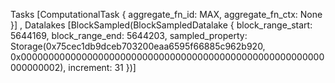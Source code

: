 Tasks [ComputationalTask { aggregate_fn_id: MAX, aggregate_fn_ctx: None }]
, Datalakes [BlockSampled(BlockSampledDatalake { block_range_start: 5644169, block_range_end: 5644203, sampled_property: Storage(0x75cec1db9dceb703200eaa6595f66885c962b920, 0x0000000000000000000000000000000000000000000000000000000000000002), increment: 31 })] 